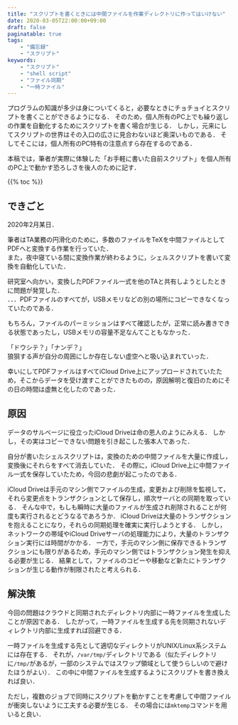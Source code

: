 ```yaml
---
title: "スクリプトを書くときには中間ファイルを作業ディレクトリに作ってはいけない"
date: 2020-03-05T22:00:00+09:00
draft: false
paginatable: true
tags:
    - "備忘録"
    - "スクリプト"
keywords:
    - "スクリプト"
    - "shell script"
    - "ファイル同期"
    - "一時ファイル"
---
```


プログラムの知識が多少は身についてくると，必要なときにチョチョイとスクリプトを書くことができるようになる．
そのため，個人所有のPC上でも繰り返しの作業を自動化するためにスクリプトを書く場合が生じる．
しかし，元来にしてスクリプトの世界はその入口の広さに見合わないほど奥深いものである．
そしてそこには，個人所有のPC特有の注意点すら存在するのである．

本稿では，筆者が実際に体験した「お手軽に書いた自前スクリプト」を個人所有のPC上で動かす恐ろしさを後人のために記す．

<!--more-->

{{% toc %}}

## できごと

2020年2月某日．

筆者はTA業務の円滑化のために，多数のファイルをTeXを中間ファイルとしてPDFへと変換する作業を行っていた．  
また，夜中寝ている間に変換作業が終わるように，シェルスクリプトを書いて変換を自動化していた．

研究室へ向かい，変換したPDFファイル一式を他のTAと共有しようとしたときに問題が発覚した．  
．．．PDFファイルのすべてが，USBメモリなどの別の場所にコピーできなくなっていたのである．

もちろん，ファイルのパーミッションはすべて確認したが，正常に読み書きできる状態であったし，USBメモリの容量不足なんてこともなかった．

「ドウシテ？」「ナンデ？」  
狼狽する声が自分の周囲にしか存在しない虚空へと吸い込まれていった．

幸いにしてPDFファイルはすべてiCloud Drive上にアップロードされていたため，そこからデータを受け渡すことができたものの，原因解明と復旧のためにその日の時間は虚無と化したのであった．

## 原因

データのサルベージに役立ったiCloud Driveは命の恩人のようにみえる．
しかし，その実はコピーできない問題を引き起こした張本人であった．

自分が書いたシェルスクリプトは，変換のための中間ファイルを大量に作成し，変換後にそれらをすべて消去していた．
その際に，iCloud Drive上に中間ファイル一式を保存していたため，今回の悲劇が起こったのである．

iCloud Driveは手元のマシン側でファイルの生成，変更および削除を監視して，それら変更点をトランザクションとして保存し，順次サーバとの同期を取っている．
そんな中で，もしも瞬時に大量のファイルが生成され削除されることが何度も実行されるとどうなるであろうか．
iCloud Driveは大量のトランザクションを抱えることになり，それらの同期処理を確実に実行しようとする．
しかし，ネットワークの帯域やiCloud Driveサーバの処理能力により，大量のトランザクション実行には時間がかかる．
一方で，手元のマシン側に保存できるトランザクションにも限りがあるため，手元のマシン側ではトランザクション発生を抑える必要が生じる．
結果として，ファイルのコピーや移動など新たにトランザクションが生じる動作が制限されたと考えられる．

## 解決策

今回の問題はクラウドと同期されたディレクトリ内部に一時ファイルを生成したことが原因である．
したがって，一時ファイルを生成する先を同期されないディレクトリ内部に生成すれば回避できる．

一時ファイルを生成する先として適切なディレクトリがUNIX/Linux系システムには存在する．
それが，`/var/tmp/`ディレクトリである（似たディレクトリに`/tmp/`があるが，一部のシステムではスワップ領域として使うらしいので避けたほうがよい）．
この中に中間ファイルを生成するようにスクリプトを書き換えれば良い．

ただし，複数のジョブで同時にスクリプトを動かすことを考慮して中間ファイルが衝突しないように工夫する必要が生じる．
その場合には`mktemp`コマンドを用いると良い．
